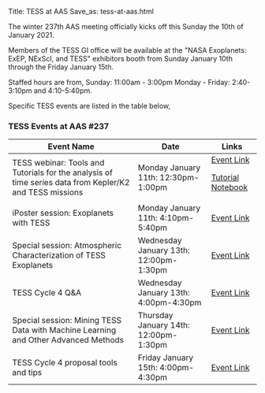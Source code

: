Title: TESS at AAS
Save_as: tess-at-aas.html


The winter 237th AAS meeting officially kicks off this Sunday the 10th of January 2021.

Members of the TESS GI office will be available at the "NASA Exoplanets: ExEP, NExScI, and TESS" exhibitors booth from Sunday January 10th through the Friday January 15th.

Staffed hours are from,
Sunday: 11:00am - 3:00pm
Monday - Friday: 2:40-3:10pm and 4:10-5:40pm.

Specific TESS events are listed in the table below,

###

<div class="panel panel-primary">
  <div class="panel-heading">
    <h3 class="panel-title">TESS Events at AAS #237</h3>
  </div>
  <div class="panel-body">
  
  <table class="table table-striped table-hover" style="max-width:55em;">
  <thead>
    <tr>
      <th style="vertical-align: middle;">Event Name</th>
      <th style="vertical-align: middle;">Date</th>
      <th style="vertical-align: middle;">Links</th>
    </tr>
</thead>

<tr>
    <td>TESS webinar:  Tools and Tutorials for the analysis of time series data from Kepler/K2 and TESS missions</td>
    <td>Monday January 11th: 12:30pm-1:00pm</td>
    <td><a href='https://www.abstractsonline.com/pp8/#!/9243/session/530'>Event Link</a> 
    <p><a href="docs/tutorials/TESS-Webbinar-v2.ipynb" download>Tutorial Notebook</a></p>
    <!--<p><a href="docs/tutorials/AASworkshop.mov" download>Tutorial Movie</a></p>-->
</td>
</tr>

<tr>
   <td>iPoster session: Exoplanets with TESS</td>
   <td>Monday January 11th: 4:10pm-5:40pm</td>
   <td><a href='https://www.abstractsonline.com/pp8/#!/9243/session/450'>Event Link</a> </td>
   
</tr>

<tr>
   <td>Special session: Atmospheric Characterization of TESS Exoplanets</td>
   <td>Wednesday January 13th: 12:00pm-1:30pm</td>
   <td><a href='https://www.abstractsonline.com/pp8/#!/9243/session/67'>Event Link</a></td>
  
</tr>

<tr>
   <td>TESS Cycle 4 Q&A</td>
   <td>Wednesday January 13th: 4:00pm-4:30pm</td>
   <td><a href=''>Event Link</a></td>
  
</tr>

<tr>
   <td>Special session: Mining TESS Data with Machine Learning and Other Advanced Methods</td>
   <td>Thursday January 14th: 12:00pm-1:30pm</td>
   <td><a href='https://www.abstractsonline.com/pp8/#!/9243/session/78'>Event Link</a></td>
  
</tr>

<tr>
   <td>TESS Cycle 4 proposal tools and tips</td>
   <td>Friday January 15th: 4:00pm-4:30pm</td>
   <td><a href=''>Event Link</a></td>
  
</tr>


  </table>
</div>
</div>

